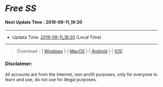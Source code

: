 
# *Free SS*

#### Next Update Time : 2019-09-11_19:20

---
* Updata Time: [2019-09-11_18:20](https://github.com/Geek-007/free-SS/blob/master/2019-09-11_18:20_FreeSS.txt) (Local Time)
---

> Download - | [Windows](https://github.com/shadowsocks/shadowsocks-windows/releases) |-| [MacOS](https://github.com/shadowsocks/shadowsocks-iOS/releases) |-| [Android](https://github.com/shadowsocks/shadowsocks-android/releases) |-| [IOS](https://itunes.apple.com/us/)|

### Disclaimer:
All accounts are from the Internet, non-profit purposes, only for everyone to learn and use, do not use for illegal purposes.
<br>
